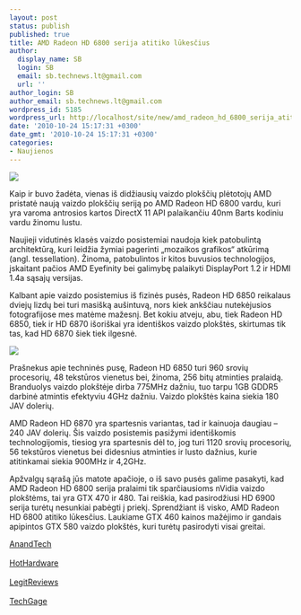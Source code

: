 ```yaml
---
layout: post
status: publish
published: true
title: AMD Radeon HD 6800 serija atitiko lūkesčius
author:
  display_name: SB
  login: SB
  email: sb.technews.lt@gmail.com
  url: ''
author_login: SB
author_email: sb.technews.lt@gmail.com
wordpress_id: 5185
wordpress_url: http://localhost/site/new/amd_radeon_hd_6800_serija_atitiko_lukescius/
date: '2010-10-24 15:17:31 +0300'
date_gmt: '2010-10-24 15:17:31 +0300'
categories:
- Naujienos
---
```

<div class="imgright"><img src="http://www.part.lt/img/caea5067d641847788fea3980b2f3945234.jpg"  /></div>
<p>Kaip ir buvo žadėta, vienas iš didžiausių vaizdo plokščių plėtotojų AMD pristatė naują vaizdo plokščių seriją po AMD Radeon HD 6800 vardu, kuri yra varoma antrosios kartos DirectX 11 API palaikančiu 40nm Barts kodiniu vardu žinomu lustu.</p>
<p>Naujieji vidutinės klasės vaizdo posistemiai naudoja kiek patobulintą architektūrą, kuri leidžia žymiai pagerinti „mozaikos grafikos“ atkūrimą (angl. tessellation). Žinoma, patobulintos ir kitos buvusios technologijos, įskaitant pačios AMD Eyefinity bei galimybę palaikyti DisplayPort 1.2 ir HDMI 1.4a sąsajų versijas.</p>
<p>Kalbant apie vaizdo posistemius iš fizinės pusės, Radeon HD 6850 reikalaus dviejų lizdų bei turi masišką aušintuvą, nors kiek ankščiau nutekėjusios fotografijose mes matėme mažesnį. Bet kokiu atveju, abu, tiek Radeon HD 6850, tiek ir HD 6870 išoriškai yra identiškos vaizdo plokštės, skirtumas tik tas, kad HD 6870 šiek tiek ilgesnė.</p>
<p><img src="http://www.part.lt/img/cca0b0e4e6a6275830a502c772042d94137.jpg" /></p>
<p>Prašnekus apie techninės pusę, Radeon HD 6850 turi 960 srovių procesorių, 48 tekstūros vienetus bei, žinoma, 256 bitų atminties pralaidą. Branduolys vaizdo plokštėje dirba 775MHz dažniu, tuo tarpu 1GB GDDR5 darbinė atmintis efektyviu 4GHz dažniu. Vaizdo plokštės kaina siekia 180 JAV dolerių.</p>
<p>AMD Radeon HD 6870 yra spartesnis variantas, tad ir kainuoja daugiau – 240 JAV dolerių. Šis vaizdo posistemis pasižymi identiškomis technologijomis, tiesiog yra spartesnis dėl to, jog turi 1120 srovių procesorių, 56 tekstūros vienetus bei didesnius atminties ir lusto dažnius, kurie atitinkamai siekia 900MHz ir 4,2GHz.</p>
<p>Apžvalgų sąrašą jūs matote apačioje, o iš savo pusės galime pasakyti, kad AMD Radeon HD 6800 serija pralaimi tik sparčiausioms nVidia vaizdo plokštėms, tai yra GTX 470 ir 480. Tai reiškia, kad pasirodžiusi HD 6900 serija turėtų nesunkiai pabėgti į priekį. Sprendžiant iš visko, AMD Radeon HD 6800 atitiko lūkesčius. Laukiame GTX 460 kainos mažėjimo ir gandais apipintos GTX 580 vaizdo plokštės, kuri turėtų pasirodyti visai greitai.</p>
<p><a class="ns" href="http://www.anandtech.com/show/3987/amds-radeon-6870-6850-renewing-competition-in-the-midrange-market">AnandTech</a><br />
<br /><a class="ns" href="http://hothardware.com/Reviews/AMD-Radeon-HD-6870--6850-GPUs-Debut/">HotHardware</a><br />
<br /><a class="ns" href="http://www.legitreviews.com/article/1445/1/">LegitReviews</a><br />
<br /><a class="ns" href="http://techgage.com/article/amd_radeon_hd_6870_hd_6850/">TechGage</a><br /></p>
